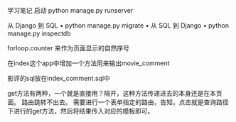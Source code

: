 学习笔记
启动
python manage.py runserver


从 Django 到 SQL
• python manage.py migrate
• 从 SQL 到 Django
• python manage.py inspectdb


 forloop.counter 来作为页面显示的自然序号
 
 
 在index这个app中增加一个方法用来输出movie_comment
 
 影评的sql放在index_comment.sql中
 
 get方法有两种，一个就是直接用？隔开，这种方法传递进去的本身还是在本页面。 路由跳转不出去。
 需要进行一个表单指定的路由，告知，点击就是查询路径下进行的get方法，然后将结果传入对应的模板即可。